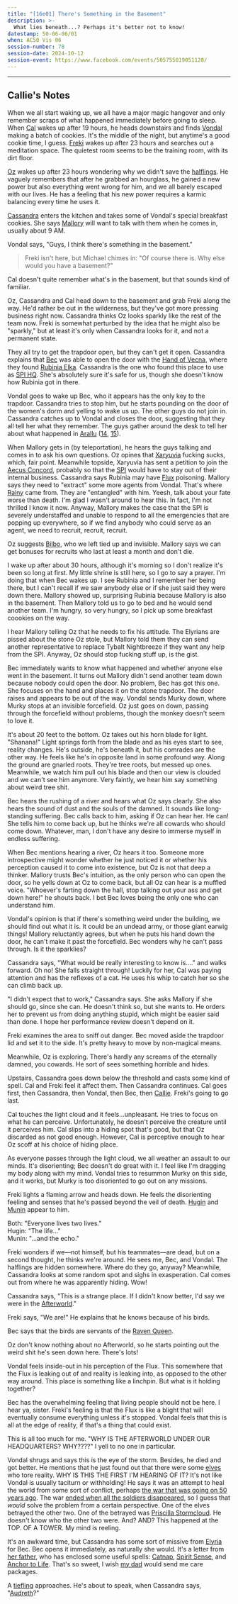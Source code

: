 ```yaml
---
title: "[16e01] There's Something in the Basement"
description: >-
  What lies beneath...? Perhaps it's better not to know!
datestamp: 50-06-06/01
when: AC50 Vis 06
session-number: 78
session-date: 2024-10-12
session-event: https://www.facebook.com/events/505755019051128/
---
```




-------------

## Callie's Notes

When we all start waking up, we all have a major magic hangover and only remember scraps of what happened immediately before going to sleep. When [Cal](../dossiers/cal) wakes up after 19 hours, he heads downstairs and finds [Vondal](../dossiers/vondal) making a batch of cookies. It's the middle of the night, but anytime's a good cookie time, I guess. [Freki](../dossiers/freki) wakes up after 23 hours and searches out a meditation space. The quietest room seems to be the training room, with its dirt floor. 

[Oz](../dossiers/oz) wakes up after 23 hours wondering why we didn't save the [halflings](../creatures/halflings). He vaguely remembers that after he grabbed an hourglass, he gained a new power but also everything went wrong for him, and we all barely escaped with our lives. He has a feeling that his new power requires a karmic balancing every time he uses it.

[Cassandra](../dossiers/cassandra) enters the kitchen and takes some of Vondal's special breakfast cookies. She says [Mallory](../dossiers/mallory) will want to talk with them when he comes in, usually about 9 AM.

Vondal says, "Guys, I think there's something in the basement."

> Freki isn't here, but Michael chimes in: "Of course there is. Why else would you have a basement?"

Cal doesn't quite remember what's in the basement, but that sounds kind of familiar.

Oz, Cassandra and Cal head down to the basement and grab Freki along the way. He'd rather be out in the wilderness, but they've got more pressing business right now. Cassandra thinks Oz looks sparkly like the rest of the team now. Freki is somewhat perturbed by the idea that he might also be "sparkly," but at least it's only when Cassandra looks for it, and not a permanent state.

They all try to get the trapdoor open, but they can't get it open. Cassandra explains that [Bec](../dossiers/bec) was able to open the door with the [Hand of Vecna](../relics/celestial-hand), where they found [Rubinia Elka](../dossiers/rubinia-elka). Cassandra is the one who found this place to use as [SPI HQ](../locales/spi-hq). She's absolutely sure it's safe for us, though she doesn't know how Rubinia got in there.

Vondal goes to wake up Bec, who it appears has the only key to the trapdoor. Cassandra tries to stop him, but he starts pounding on the door of the women's dorm and yelling to wake us up. The other guys do not join in. Cassandra catches up to Vondal and closes the door, suggesting that they all tell her what they remember. The guys gather around the desk to tell her about what happened in [Arallu](../locales/arallu) ([14](../events/case-14), [15](../events/case-15)).

When Mallory gets in (by teleportation), he hears the guys talking and comes in to ask his own questions. Oz opines that [Xaryuvia](../locales/xaryuvia) fucking sucks, which, fair point. Meanwhile topside, Xaryuvia has sent a petition to join the [Aecus Concord](../orgs/ac), probably so that the [SPI](../locales/spi) would have to stay out of their internal business. Cassandra says Rubinia may have [Flux](../locales/flux) poisoning. Mallory says they need to "extract" some more agents from Vondal. That's where [Rainy](../dossiers/rain) came from. They are "entangled" with him. Yeesh, talk about your fate worse than death. I'm glad I wasn't around to hear this. In fact, I'm not thrilled I know it now. Anyway, Mallory makes the case that the SPI is severely understaffed and unable to respond to all the emergencies that are popping up everywhere, so if we find anybody who could serve as an agent, we need to recruit, recruit, recruit.

Oz suggests [Bilbo](../dossiers/bilbo), who we left tied up and invisible. Mallory says we can get bonuses for recruits who last at least a month and don't die.

I wake up after about 30 hours, although it's morning so I don't realize it's been so long at first. My little shrine is still here, so I go to say a prayer. I'm doing that when Bec wakes up. I see Rubinia and I remember her being there, but I can't recall if we saw anybody else or if she just said they were down there. Mallory showed up, surprising Rubinia because Mallory is also in the basement. Then Mallory told us to go to bed and he would send another team. I'm hungry, so very hungry, so I pick up some breakfast coookies on the way.

I hear Mallory telling Oz that he needs to fix his attitude. The Elyrians are pissed about the stone Oz stole, but Mallory told them they can send another representative to replace Tybalt Nightbreeze if they want any help from the SPI. Anyway, Oz should stop fucking stuff up, is the gist.

Bec immediately wants to know what happened and whether anyone else went in the basement. It turns out Mallory didn't send another team down because nobody could open the door. No problem, Bec has got this one. She focuses on the hand and places it on the stone trapdoor. The door raises and appears to be out of the way. Vondal sends Murky down, where Murky stops at an invisible forcefield. Oz just goes on down, passing through the forcefield without problems, though the monkey doesn't seem to love it.

It's about 20 feet to the bottom. Oz takes out his horn blade for light. "Shanana!" Light springs forth from the blade and as his eyes start to see, reality changes. He's outside, he's beneath it, but his comrades are the other way. He feels like he's in opposite land in some profound way. Along the ground are gnarled roots. They're tree roots, but messed up ones. Meanwhile, we watch him pull out his blade and then our view is clouded and we can't see him anymore. Very faintly, we hear him say something about weird tree shit.

Bec hears the rushing of a river and hears what Oz says clearly. She also hears the sound of dust and the souls of the damned. It sounds like long-standing suffering. Bec calls back to him, asking if Oz can hear her. He can! She tells him to come back up, but he thinks we're all cowards who should come down. Whatever, man, I don't have any desire to immerse myself in endless suffering.

When Bec mentions hearing a river, Oz hears it too. Someone more introspective might wonder whether he just noticed it or whether his perception caused it to come into existence, but Oz is not that deep a thinker. Mallory trusts Bec's intuition, as the only person who can open the door, so he yells down at Oz to come back, but all Oz can hear is a muffled voice. "Whoever's farting down the hall, stop talking out your ass and get down here!" he shouts back. I bet Bec loves being the only one who can understand him. 

Vondal's opinion is that if there's something weird under the building, we should find out what it is. It could be an undead army, or those giant earwig things! Mallory reluctantly agrees, but when he puts his hand down the door, he can't make it past the forcefield. Bec wonders why he can't pass through. Is it the sparklies? 

Cassandra says, "What would be really interesting to know is...." and walks forward. Oh no! She falls straight through! Luckily for her, Cal was paying attention and has the reflexes of a cat. He uses his whip to catch her so she can climb back up.

"I didn't expect that to work," Cassandra says. She asks Mallory if she should go, since she can. He doesn't think so, but she wants to. He orders her to prevent us from doing anything stupid, which might be easier said than done. I hope her performance review doesn't depend on it.

Freki examines the area to sniff out danger. Bec moved aside the trapdoor lid and set it to the side. It's pretty heavy to move by non-magical means. 

Meanwhile, Oz is exploring. There's hardly any screams of the eternally damned, you cowards. He sort of sees something horrible and hides.

Upstairs, Cassandra goes down below the threshold and casts some kind of spell. Cal and Freki feel it affect them. Then Cassandra continues. Cal goes first, then Cassandra, then Vondal, then Bec, then [Callie](../dossiers/callie). Freki's going to go last.

Cal touches the light cloud and it feels...unpleasant. He tries to focus on what he can perceive. Unfortunately, he doesn't perceive the creature until it perceives him. Cal slips into a hiding spot that's good, but that Oz discarded as not good enough. However, Cal is perceptive enough to hear Oz scoff at his choice of hiding place.

As everyone passes through the light cloud, we all weather an assault to our minds. It's disorienting; Bec doesn't do great with it. I feel like I'm dragging my body along with my mind. Vondal tries to resummon Murky on this side, and it works, but Murky is too disoriented to go out on any missions.

Freki lights a flaming arrow and heads down. He feels the disorienting feeling and senses that he's passed beyond the veil of death. [Hugin](../dossiers/hugin) and [Munin](../dossiers/munin) appear to him.

Both: "Everyone lives two lives."  
Hugin: "The life..."  
Munin: "...and the echo."

Freki wonders if we&mdash;not himself, but his teammates&mdash;are dead, but on a second thought, he thinks we're around. He sees me, Bec, and Vondal. The halflings are hidden somewhere. Where do they go, anyway? Meanwhile, Cassandra looks at some random spot and sighs in exasperation. Cal comes out from where he was apparently hiding. Wow!

Cassandra says, "This is a strange place. If I didn't know better, I'd say we were in the [Afterworld](../locales/afterworld)."

Freki says, "We are!" He explains that he knows because of his birds.

Bec says that the birds are servants of the [Raven Queen](../dossiers/nerull).

Oz don't know nothing about no Afterworld, so he starts pointing out the weird shit he's seen down here. There's lots!

Vondal feels inside-out in his perception of the Flux. This somewhere that the Flux is leaking out of and reality is leaking into, as opposed to the other way around. This place is something like a linchpin. But what is it holding together?

Bec has the overwhelming feeling that living people should not be here. I hear ya, sister. Freki's feeling is that the Flux is like a blight that will eventually consume everything unless it's stopped. Vondal feels that this is all at the edge of reality, if that's a thing that could exist.

This is all too much for me. "WHY IS THE AFTERWORLD UNDER OUR HEADQUARTERS? WHY????" I yell to no one in particular.

Vondal shrugs and says this is the eye of the storm. Besides, he died and got better. He mentions that he just found out that there were some [elves](../creatures/elves) who tore reality. WHY IS THIS THE FIRST I'M HEARING OF IT? It's not like Vondal is usually taciturn or withholding! He says it was an attempt to heal the world from some sort of conflict, perhaps [the war that was going on 50 years ago](../events/necromachy). The war [ended when all the soldiers disappeared](../events/the-vanishing), so I guess that *would* solve the problem from a certain perspective. One of the elves betrayed the other two. One of the betrayed was [Priscilla Stormcloud](../dossiers/priscilla-stormcloud). He doesn't know who the other two were. And? AND? This happened at the TOP. OF A TOWER. My mind is reeling.

It's an awkward time, but Cassandra has some sort of missive from [Elyria](../locales/elyria) for Bec. Bec opens it immediately, as naturally she would. It's a letter from [her father](../dossiers/letharil-galere), who has enclosed some useful spells: [Catnap](https://2014.5e.tools/spells.html#catnap_xge), [Spirit Sense](../rules/spells#spirit-sense), and [Anchor to Life](../rules/spells#anchor-to-life). That's so sweet, I wish [my dad](../dossiers/rollomorphus-rockwell) would send me care packages.

A [tiefling](../creatures/tieflings) approaches. He's about to speak, when Cassandra says, "[Audreth](../dossiers/audreth)?"
